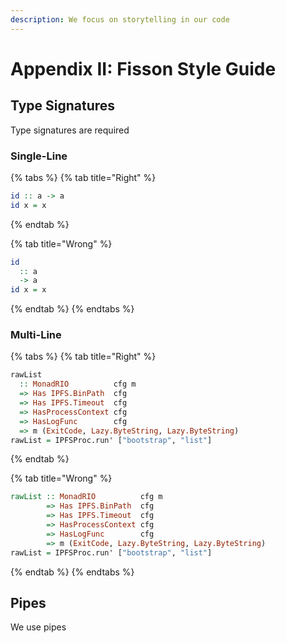 ```yaml
---
description: We focus on storytelling in our code
---
```


# Appendix II: Fisson Style Guide

## Type Signatures

Type signatures are required

### Single-Line

{% tabs %}
{% tab title="Right" %}
```haskell
id :: a -> a
id x = x
```
{% endtab %}

{% tab title="Wrong" %}
```haskell
id 
  :: a 
  -> a
id x = x
```
{% endtab %}
{% endtabs %}

### Multi-Line

{% tabs %}
{% tab title="Right" %}
```haskell
rawList 
  :: MonadRIO          cfg m
  => Has IPFS.BinPath  cfg
  => Has IPFS.Timeout  cfg
  => HasProcessContext cfg
  => HasLogFunc        cfg
  => m (ExitCode, Lazy.ByteString, Lazy.ByteString)
rawList = IPFSProc.run' ["bootstrap", "list"]
```
{% endtab %}

{% tab title="Wrong" %}
```haskell
rawList :: MonadRIO          cfg m
        => Has IPFS.BinPath  cfg
        => Has IPFS.Timeout  cfg
        => HasProcessContext cfg
        => HasLogFunc        cfg
        => m (ExitCode, Lazy.ByteString, Lazy.ByteString)
rawList = IPFSProc.run' ["bootstrap", "list"]
```
{% endtab %}
{% endtabs %}

## Pipes

We use pipes

